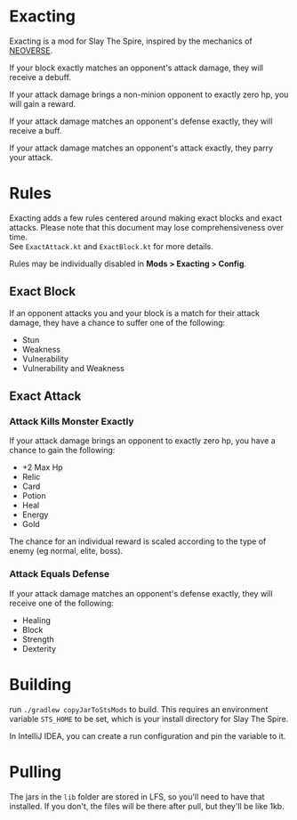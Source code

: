# Exacting

Exacting is a mod for Slay The Spire, inspired by the mechanics of [NEOVERSE](https://store.steampowered.com/app/994220/NEOVERSE/).

If your block exactly matches an opponent's attack damage, they will receive a debuff.

If your attack damage brings a non-minion opponent to exactly zero hp, you will gain a reward.

If your attack damage matches an opponent's defense exactly, they will receive a buff.

If your attack damage matches an opponent's attack exactly, they parry your attack.

# Rules
Exacting adds a few rules centered around making exact blocks and exact attacks.
Please note that this document may lose comprehensiveness over time.  
See `ExactAttack.kt` and `ExactBlock.kt` for more details. 

Rules may be individually disabled in **Mods > Exacting > Config**.

## Exact Block
If an opponent attacks you and your block is a match for their attack damage, they have a chance to suffer one of the following:

* Stun
* Weakness
* Vulnerability
* Vulnerability and Weakness

## Exact Attack
### Attack Kills Monster Exactly
If your attack damage brings an opponent to exactly zero hp, you have a chance to gain the following:

* +2 Max Hp
* Relic
* Card
* Potion
* Heal
* Energy
* Gold

The chance for an individual reward is scaled according to the type of enemy (eg normal, elite, boss).

### Attack Equals Defense
If your attack damage matches an opponent's defense exactly, they will receive one of the following:

* Healing
* Block
* Strength
* Dexterity

# Building

run `./gradlew copyJarToStsMods` to build.  This requires an environment variable `STS_HOME` to be set, which is your install directory for Slay The Spire.

In IntelliJ IDEA, you can create a run configuration and pin the variable to it.

# Pulling

The jars in the `lib` folder are stored in LFS, so you'll need to have that installed.  If you don't, the files will be there after pull, but they'll be like 1kb.
